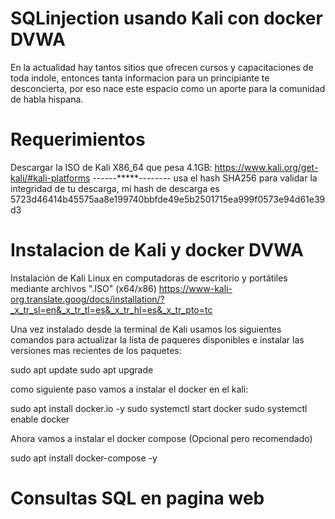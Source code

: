 # SQLinjection usando Kali con docker DVWA

En la actualidad hay tantos sitios que ofrecen cursos y capacitaciones de toda indole, entonces tanta informacion para un principiante te desconcierta, por eso nace este espacio como un aporte para la comunidad de habla hispana.

# Requerimientos
Descargar la ISO de Kali X86_64 que pesa 4.1GB: https://www.kali.org/get-kali/#kali-platforms ------*****-------- usa el hash SHA256 para validar la integridad de tu descarga, mi hash de descarga es 5723d46414b45575aa8e199740bbfde49e5b2501715ea999f0573e94d61e39d3 

# Instalacion de Kali y docker DVWA
Instalación de Kali Linux en computadoras de escritorio y portátiles mediante archivos ".ISO" (x64/x86)
https://www-kali-org.translate.goog/docs/installation/?_x_tr_sl=en&_x_tr_tl=es&_x_tr_hl=es&_x_tr_pto=tc

Una vez instalado desde la terminal de Kali usamos los siguientes comandos para actualizar la lista de paqueres disponibles e instalar las versiones mas recientes de los paquetes:

sudo apt update
sudo apt upgrade 
 
como siguiente paso vamos a instalar el docker en el kali:

sudo apt install docker.io -y
sudo systemctl start docker
sudo systemctl enable docker

Ahora vamos a instalar el docker compose (Opcional pero recomendado)

sudo apt install docker-compose -y



# Consultas SQL en pagina web


